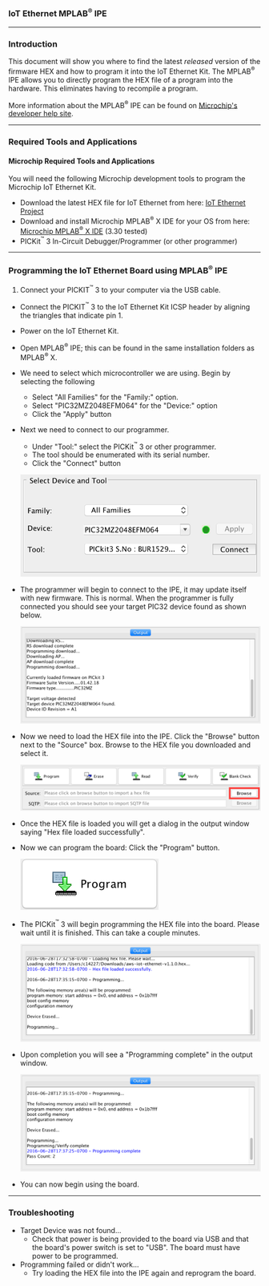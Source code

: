 ### IoT Ethernet MPLAB<sup>&reg;</sup> IPE

---

### Introduction
This document will show you where to find the latest _released_ version of the firmware HEX and how to program it into the IoT Ethernet Kit.  The MPLAB<sup>&reg;</sup> IPE allows you to directly program the HEX file of a program into the hardware.  This eliminates having to recompile a program.

More information about the MPLAB<sup>&reg;</sup> IPE can be found on [Microchip's developer help site](http://microchip.wikidot.com/ipe:start).

---

### Required Tools and Applications
#### Microchip Required Tools and Applications
You will need the following Microchip development tools to program the Microchip IoT Ethernet Kit.

- Download the latest HEX file for IoT Ethernet from here: [IoT Ethernet Project](https://github.com/MicrochipTech/aws-iot-firmware-pic32mz/releases/latest)
- Download and install Microchip MPLAB<sup>&reg;</sup> X IDE for your OS from here:
[Microchip MPLAB<sup>&reg;</sup> X IDE](http://www.microchip.com/mplabx) (3.30 tested)
- PICKit<sup>&trade;</sup> 3 In-Circuit Debugger/Programmer (or other programmer)

---

### Programming the IoT Ethernet Board using MPLAB<sup>&reg;</sup> IPE
1.  Connect your PICKIT<sup>&trade;</sup> 3 to your computer via the USB cable.
-  Connect the PICKIT<sup>&trade;</sup> 3 to the IoT Ethernet Kit ICSP header by aligning the triangles that indicate pin 1.
-  Power on the IoT Ethernet Kit.
-  Open MPLAB<sup>&reg;</sup> IPE; this can be found in the same installation folders as MPLAB<sup>&reg;</sup> X.
- We need to select which microcontroller we are using.  Begin by selecting the following
    - Select "All Families" for the "Family:" option.
    - Select "PIC32MZ2048EFM064" for the "Device:" option
    - Click the "Apply" button
- Next we need to connect to our programmer.  
    - Under "Tool:" select the PICKit<sup>&trade;</sup> 3 or other programmer.  
    - The tool should be enumerated with its serial number.
    - Click the "Connect" button

	![Settings](./images/ipe-device-tool.png)
- The programmer will begin to connect to the IPE, it may update itself with new firmware.  This is normal.  When the programmer is fully connected you should see your target PIC32 device found as shown below.

	![Programmer connecting](./images/ipe-connecting-to-programmer.png)
- Now we need to load the HEX file into the IPE.  Click the "Browse" button next to the "Source" box.  Browse to the HEX file you downloaded and select it.

	![Hex browseing](./images/ipe-hex-browse.png)
- Once the HEX file is loaded you will get a dialog in the output window saying "Hex file loaded successfully".
- Now we can program the board:  Click the "Program" button.

	![Hex browseing](./images/ipe-program.png)
- The PICKit<sup>&trade;</sup> 3 will begin programming the HEX file into the board.  Please wait until it is finished.  This can take a couple minutes.

	![Hex browseing](./images/ipe-programming.png)
- Upon completion you will see a "Programming complete" in the output window.

	![Hex browseing](./images/ipe-programming-complete.png)
- You can now begin using the board.

---

### Troubleshooting
- Target Device was not found...
  - Check that power is being provided to the board via USB and that the board's power switch is set to "USB".  The board must have power to be programmed.
- Programming failed or didn't work...
  - Try loading the HEX file into the IPE again and reprogram the board.